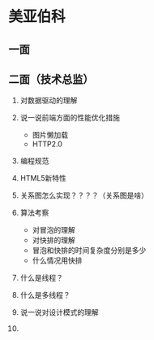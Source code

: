 # 美亚伯科

## 一面

## 二面（技术总监）
1. 对数据驱动的理解
2. 说一说前端方面的性能优化措施
    - 图片懒加载
    - HTTP2.0

3. 编程规范
4. HTML5新特性
5. 关系图怎么实现？？？？（关系图是啥）
6. 算法考察
   - 对冒泡的理解
   - 对快排的理解
   - 冒泡和快排的时间复杂度分别是多少
   - 什么情况用快排
7. 什么是线程？
8. 什么是多线程？
9. 说一说对设计模式的理解
10. 